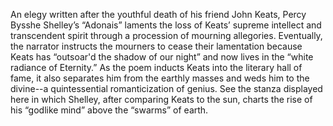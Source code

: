 An elegy written after the youthful death of his friend John Keats, Percy Bysshe Shelley’s “Adonais” laments the loss of Keats’ supreme intellect and transcendent spirit through a procession of mourning allegories. Eventually, the narrator instructs the mourners to cease their lamentation because Keats has “outsoar'd the shadow of our night” and now lives in the “white radiance of Eternity.” As the poem inducts Keats into the literary hall of fame, it also separates him from the earthly masses and weds him to the divine--a quintessential romanticization of genius. See the stanza displayed here in which Shelley, after comparing Keats to the sun, charts the rise of his “godlike mind” above the “swarms” of earth.   
